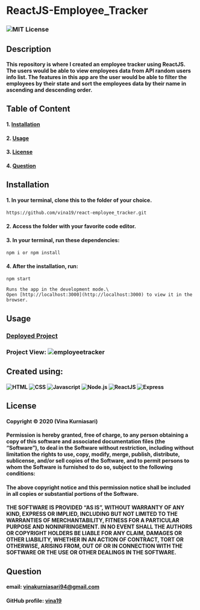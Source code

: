 # ReactJS-Employee_Tracker
### ![MIT License](https://img.shields.io/static/v1?label=License&message=MIT&color=yellow)
## Description
#### This repository is where I created an employee tracker using ReactJS. The users would be able to view employees data from API random users info list. The features in this app are the user would be able to filter the employees by their state and sort the employees data by their name in ascending and descending order.

## Table of Content
#### 1. [Installation](##Installation) 
#### 2. [Usage](##Usage)
#### 3. [License](##License)
#### 4. [Question](##Question)

## Installation
#### 1. In your terminal, clone this to the folder of your choice.

    https://github.com/vina19/react-employee_tracker.git

#### 2. Access the folder with your favorite code editor.
#### 3. In your terminal, run these dependencies:
    
    npm i or npm install

#### 4. After the installation, run:

    npm start
    
    Runs the app in the development mode.\
    Open [http://localhost:3000](http://localhost:3000) to view it in the browser.

## Usage
### [Deployed Project](https://vina19.github.io/react-employee_tracker/)
### Project View: ![employeetracker](./src/img/Employee_Tracker.gif)

## Created using:
#### ![HTML](https://img.shields.io/static/v1?label=Handlebars&message=4.7.6&color=purple) ![CSS](https://img.shields.io/static/v1?label=CSS&message=v-4&color=blue) ![Javascript](https://img.shields.io/static/v1?label=JavaScript&message=ES6&color=orange) ![Node.js](https://img.shields.io/static/v1?label=Node.js&message=6.14.8&color=green) ![ReactJS](https://img.shields.io/static/v1?label=ReactJS&message=5.5.62&color=red) ![Express](https://img.shields.io/static/v1?label=Express&message=4.17.1&color=yellow)

## License
#### Copyright © 2020 (Vina Kurniasari)

#### Permission is hereby granted, free of charge, to any person obtaining a copy of this software and associated documentation files (the “Software”), to deal in the Software without restriction, including without limitation the rights to use, copy, modify, merge, publish, distribute, sublicense, and/or sell copies of the Software, and to permit persons to whom the Software is furnished to do so, subject to the following conditions:

#### The above copyright notice and this permission notice shall be included in all copies or substantial portions of the Software.

#### THE SOFTWARE IS PROVIDED “AS IS”, WITHOUT WARRANTY OF ANY KIND, EXPRESS OR IMPLIED, INCLUDING BUT NOT LIMITED TO THE WARRANTIES OF MERCHANTABILITY, FITNESS FOR A PARTICULAR PURPOSE AND NONINFRINGEMENT. IN NO EVENT SHALL THE AUTHORS OR COPYRIGHT HOLDERS BE LIABLE FOR ANY CLAIM, DAMAGES OR OTHER LIABILITY, WHETHER IN AN ACTION OF CONTRACT, TORT OR OTHERWISE, ARISING FROM, OUT OF OR IN CONNECTION WITH THE SOFTWARE OR THE USE OR OTHER DEALINGS IN THE SOFTWARE.

## Question
#### email: vinakurniasari94@gmail.com
#### GitHub profile: [vina19](https://github.com/vina19)